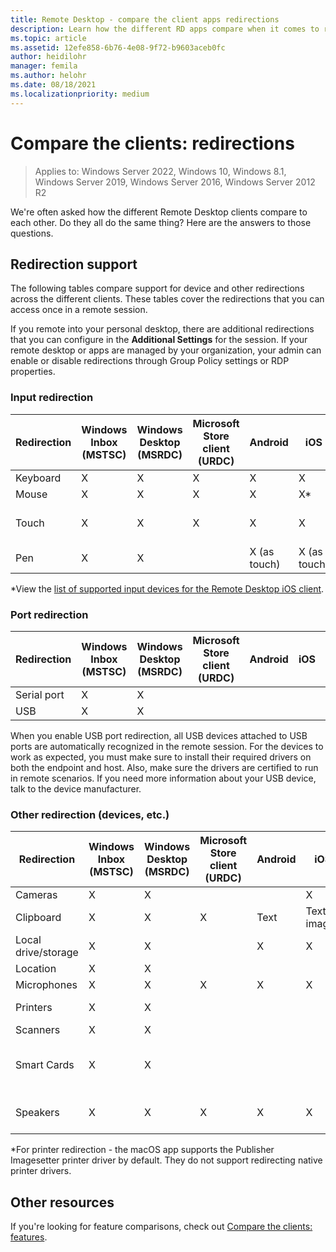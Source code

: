 ```yaml
---
title: Remote Desktop - compare the client apps redirections
description: Learn how the different RD apps compare when it comes to redirections.
ms.topic: article
ms.assetid: 12efe858-6b76-4e08-9f72-b9603aceb0fc
author: heidilohr
manager: femila
ms.author: helohr
ms.date: 08/18/2021
ms.localizationpriority: medium
---
```


# Compare the clients: redirections

>Applies to: Windows Server 2022, Windows 10, Windows 8.1, Windows Server 2019, Windows Server 2016, Windows Server 2012 R2

We're often asked how the different Remote Desktop clients compare to each other. Do they all do the same thing? Here are the answers to those questions.

## Redirection support

The following tables compare support for device and other redirections across the different clients. These tables cover the redirections that you can access once in a remote session.

If you remote into your personal desktop, there are additional redirections that you can configure in the **Additional Settings** for the session. If your remote desktop or apps are managed by your organization, your admin can enable or disable redirections through Group Policy settings or RDP properties.

### Input redirection

| Redirection | Windows Inbox</br>(MSTSC) | Windows Desktop</br>(MSRDC) | Microsoft Store client</br>(URDC) | Android | iOS | macOS | Web client    |
|-------------|---------------------------|-----------------------------|---------------|---------|-----|-------|---------------|
| Keyboard    | X                         | X                           | X             | X       | X   | X     | X             |
| Mouse       | X                         | X                           | X             | X       | X\* | X     | X             |
| Touch       | X                         | X                           | X             | X       | X   |       | X (except IE) |
| Pen         | X                         | X                           |               | X (as touch) |  X (as touch)  |       |               |

*View the [list of supported input devices for the Remote Desktop iOS client](remote-desktop-ios.md#supported-input-devices).

### Port redirection

| Redirection | Windows Inbox</br>(MSTSC) | Windows Desktop</br>(MSRDC) | Microsoft Store client</br>(URDC) | Android | iOS | macOS | Web client |
|-------------|---------------------------|-----------------------------|---------------|---------|-----|-------|------------|
| Serial port | X                         | X                           |               |         |     |       |            |
| USB         | X                         | X                           |               |         |     |       |            |

When you enable USB port redirection, all USB devices attached to USB ports are automatically recognized in the remote session. For the devices to work as expected, you must make sure to install their required drivers on both the endpoint and host. Also, make sure the drivers are certified to run in remote scenarios. If you need more information about your USB device, talk to the device manufacturer.

### Other redirection (devices, etc.)

| Redirection         | Windows Inbox</br>(MSTSC) | Windows Desktop</br>(MSRDC) | Microsoft Store client</br>(URDC) | Android | iOS         | macOS                           | Web client    |
|---------------------|---------------------------|-----------------------------|---------------|---------|-------------|---------------------------------|---------------|
| Cameras             | X                         | X                           |               |         |   X         | X                               |               |
| Clipboard           | X                         | X                           | X             | Text    | Text, images | X                               | text          |
| Local drive/storage | X                         | X                           |               | X       |   X        | X                               |               |
| Location            | X                         | X                           |               |         |             |                                 |               |
| Microphones         | X                         | X                           | X             | X       |  X          | X                               |   X            |
| Printers            | X                         | X                           |               |         |             | X (CUPS only)                   | PDF print     |
| Scanners            | X                         | X                           |               |         |             |                                 |               |
| Smart Cards         | X                         | X                           |               |         |             | X (Windows logon not supported) |               |
| Speakers            | X                         | X                           | X             | X       | X           | X                               | X (except IE) |

*For printer redirection - the macOS app supports the Publisher Imagesetter printer driver by default. They do not support redirecting native printer drivers.

## Other resources

If you're looking for feature comparisons, check out [Compare the clients: features](remote-desktop-features.md).
